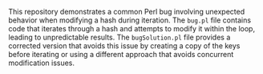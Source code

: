 This repository demonstrates a common Perl bug involving unexpected behavior when modifying a hash during iteration. The `bug.pl` file contains code that iterates through a hash and attempts to modify it within the loop, leading to unpredictable results. The `bugSolution.pl` file provides a corrected version that avoids this issue by creating a copy of the keys before iterating or using a different approach that avoids concurrent modification issues.